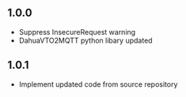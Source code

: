 ## 1.0.0

- Suppress InsecureRequest warning
- DahuaVTO2MQTT python libary updated

## 1.0.1
- Implement updated code from source repository